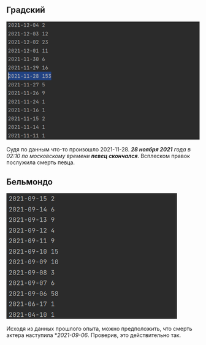 ## Градский

![alt text](Pic/a1.png)

Судя по данным что-то произошло 2021-11-28. 
_**28 ноября 2021** года в 02:10 по московскому времени **певец скончался**_. Всплеском правок
послужила смерть певца.

## Бельмондо

![alt text](Pic/a2.png)

Исходя из данных прошлого опыта, можно предположить, что смерть актера наступила **2021-09-06*. Проверив, это действительно так.